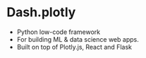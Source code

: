 # Dash.plotly
- Python low-code framework
- For building ML & data science web apps.
- Built on top of Plotly.js, React and Flask
